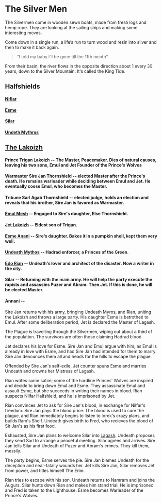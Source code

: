 # The Silver Men
 
The Silvermen come in wooden sewn boats, made from fresh logs and hemp rope. They are looking at the sailing ships and making some interesting moves. 

Come down in a single run, a life’s run to turn wood and resin into silver and then to make it back again. 

> “I told my baby I’ll be gone till the 11th month”. 

From their basin, the river flows in the opposite direction about 1 every 30 years, down to the Silver Mountain. It's called the King Tide.

## Halfshields

#### [Niflar](/p/niflar.md)

#### [Esme](/p/esme.md)

#### [Silar](/p/silar.md)

#### [Undeth Mythros](/p/undeath.md)

## [The Lakoizh](/f/lakoizh.d)

#### Prince Trigan Lakoizh -- The Master, Peacemaker. Dies of natural causes, leaving his two sons, Emul and Jet Founder of the Prince's Wolves

#### Warmaster Sire Jan Thornshield -- elected Master after the Prince's death. He remains warleader while deciding between Emul and Jet. He eventually coose Emul, who becomes the Master.

#### Tribune Sarl Agab Thornshield -- elected judge, holds an election and reveals that his brother, Sire Jan is favored as Warmaster.

#### [Emul Mesh](/p/emul_mesh.md) -- Engaged to Sire's daughter, Else Thornshield.

#### [Jet Lakoizh](/p/jet.md) -- Eldest son of Trigan.

#### [Esme Anani](/p/esme.md) -- Sire's daughter. Bakes it in a pumpkin shell, kept them very well.

#### [Undeath Mythos](/p/undeth.md) -- Hadrad enforcer, a Princes of the Green.

#### [Edo Rian](/p/rian.md) -- Undeath's lover and architect of the disaster. Now a writer in the city.

#### Silar -- Returning with the main army. He will help the party execute the rapists and assassins Puzer and Abram. Then Jet. If this is done, he will be elected Master.

#### Annani -- 

Sire Jan returns with his army, bringing Undeath Myros, and Rian, uniting the Lakoizh and throws a large party. His daughter Esme is betrothed to Emul. After some deliberation period, Jet is declared the Master of Lagash.

The Plague is travelling through the Silvermen, wiping out about a third of the population. The survivors are often those claiming Hadrad blood.

Jet declares his love for Esme. Sire Jan and Emul argue with him, as Emul is already in love with Esme, and had Sire Jan had intended for them to marry. Sire Jan denounces them all and heads for the hills to escape the plague. 

Offended by Sire Jan's self-exile, Jet counter spuns Esme and marries Undeath and crowns her Mistress of Lagash.

Rian writes some satire; some of the hardline Princes' Wolves are inspired and decide to bring down Emul and Esme. They assassinate Emul and assault Esme, but she succeeds in writing their names in blood. Rian suspects Nilfar Halfshield, and he is imprisoned by Jet.

Rian convinces Jet to ask for Sire Jan's blood, in exchange for Nilfar's freedom. Sire Jan pays the blood price. The blood is used to cure the plague, and Rian immediately begins to listen to Iorek's crazy plans, and builds Ram's Shelf. Undeath gives birth to Fred, who recieves the blood of Sir Jan's as his first food.

Eshausted, Sire Jan plans to welcome Silar into [Lagash](/l/lagash.md). Undeath proposes they send Sarl to arrange a peaceful meeting. Silar agrees and arrives. Sire Jan tells Silar and Undeath of Puzer and Abram's crimes. They kill them, messily. 

The party begins, Esme serves the pie. Sire Jan blames Undeath for the deception and near-fatally wounds her. Jet kills Sire Jan, Silar removes Jet from power, and titles himself The Erim.

Rian tries to escape with his son. Undeath returns to Namram and joins the Augurs. Silar hunts down Rian and makes him stand trial. He is imprisoned and Fred is taken to the Lighthouse. Esme becomes Warleader of the Prince's Wolves.